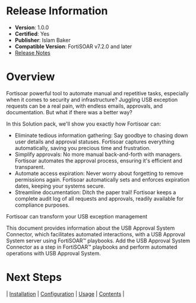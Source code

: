 # Release Information

- **Version**:  1.0.0
- **Certified**: Yes
- **Publisher**: Islam Baker
- **Compatible Version**: FortiSOAR v7.2.0 and later
- [Release Notes](./release_notes.md)

# Overview
Fortisoar powerful tool to automate manual and repetitive tasks, especially when it comes to security and infrastructure? Juggling USB exception requests can be a real pain, with endless emails, approvals, and documentation. But what if there was a better way?

In this Solution pack, we'll show you exactly how Fortisoar can:

*	Eliminate tedious information gathering: Say goodbye to chasing down user details and approval statuses. Fortisoar captures everything automatically, saving you precious time and frustration.
*	Simplify approvals: No more manual back-and-forth with managers. Fortisoar automates the approval process, ensuring it's efficient and transparent.
*	Automate access expiration: Never worry about forgetting to remove permissions again. Fortisoar automatically sets and enforces expiration dates, keeping your systems secure.
*	Streamline documentation: Ditch the paper trail! Fortisoar keeps a complete audit log of all requests and approvals, readily available for compliance purposes.

Fortisoar can transform your USB exception management
<p>This document provides information about the USB Approval System Connector, which facilitates automated interactions, with a USB Approval System server using FortiSOAR&trade; playbooks. Add the USB Approval System Connector as a step in FortiSOAR&trade; playbooks and perform automated operations with USB Approval System.</p>


# Next Steps

| [Installation](./docs/setup.md#installation) | [Configuration](./docs/setup.md#configuration) | [Usage](./docs/usage.md) | [Contents](./docs/contents.md) |

